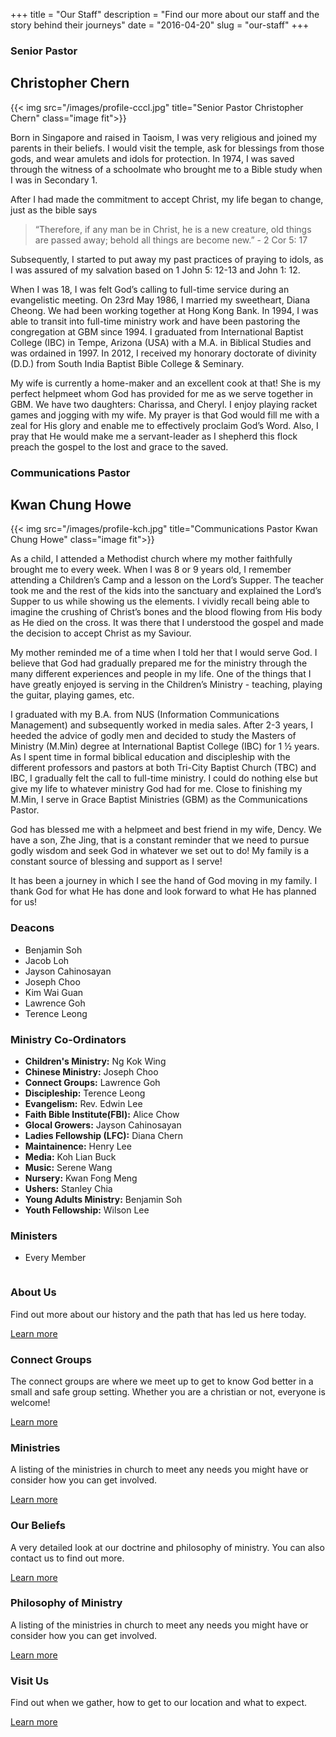 +++
title = "Our Staff"
description = "Find our more about our staff and the story behind their journeys"
date = "2016-04-20"
slug = "our-staff"
+++

### Senior Pastor
## Christopher Chern

{{< img src="/images/profile-cccl.jpg" title="Senior Pastor Christopher Chern" class="image fit">}}

Born in Singapore and raised in Taoism, I was very religious and joined my parents in their beliefs. I would visit the temple, ask for blessings from those gods, and wear amulets and idols for protection. In 1974, I was saved through the witness of a schoolmate who brought me to a Bible study when I was in Secondary 1.

After I had made the commitment to accept Christ, my life began to change, just as the bible says

> “Therefore, if any man be in Christ, he is a new creature, old things are passed away; behold all things are become new.” - 2 Cor 5: 17

Subsequently, I started to put away my past practices of praying to idols, as I was assured of my salvation based on 1 John 5: 12-13 and John 1: 12.

When I was 18, I was felt God’s calling to full-time service during an evangelistic meeting. On 23rd May 1986, I married my sweetheart, Diana Cheong. We had been working together at Hong Kong Bank. In 1994, I was able to transit into full-time ministry work and have been pastoring the congregation at GBM since 1994. I graduated from International Baptist College (IBC) in Tempe, Arizona (USA) with a M.A. in Biblical Studies and was ordained in 1997. In 2012, I received my honorary doctorate of divinity (D.D.) from South India Baptist Bible College & Seminary.

My wife is currently a home-maker and an excellent cook at that! She is my perfect helpmeet whom God has provided for me as we serve together in GBM. We have two daughters: Charissa, and Cheryl. I enjoy playing racket games and jogging with my wife. My prayer is that God would fill me with a zeal for His glory and enable me to effectively proclaim God’s Word. Also, I pray that He would make me a servant-leader as I shepherd this flock preach the gospel to the lost and grace to the saved.

### Communications Pastor
## Kwan Chung Howe

{{< img src="/images/profile-kch.jpg" title="Communications Pastor Kwan Chung Howe"  class="image fit">}}

As a child, I attended a Methodist church where my mother faithfully brought me to every week. When I was 8 or 9 years old, I remember attending a Children’s Camp and a lesson on the Lord’s Supper. The teacher took me and the rest of the kids into the sanctuary and explained the Lord’s Supper to us while showing us the elements. I vividly recall being able to imagine the crushing of Christ’s bones and the blood flowing from His body as He died on the cross. It was there that I understood the gospel and made the decision to accept Christ as my Saviour.

My mother reminded me of a time when I told her that I would serve God. I believe that God had gradually prepared me for the ministry through the many different experiences and people in my life. One of the things that I have greatly enjoyed is serving in the Children’s Ministry - teaching, playing the guitar, playing games, etc.

I graduated with my B.A. from NUS (Information Communications Management) and subsequently worked in media sales. After 2-3 years, I heeded the advice of godly men and decided to study the Masters of Ministry (M.Min) degree at International Baptist College (IBC) for 1 ½ years. As I spent time in formal biblical education and discipleship with the different professors and pastors at both Tri-City Baptist Church (TBC) and IBC, I gradually felt the call to full-time ministry. I could do nothing else but give my life to whatever ministry God had for me. Close to finishing my M.Min, I serve in Grace Baptist Ministries (GBM) as the Communications Pastor.

God has blessed me with a helpmeet and best friend in my wife, Dency. We have a son, Zhe Jing, that is a constant reminder that we need to pursue godly wisdom and seek God in whatever we set out to do! My family is a constant source of blessing and support as I serve!

It has been a journey in which I see the hand of God moving in my family. I thank God for what He has done and look forward to what He has planned for us!

### Deacons

* Benjamin Soh
* Jacob Loh
* Jayson Cahinosayan
* Joseph Choo
* Kim Wai Guan
* Lawrence Goh
* Terence Leong

### Ministry Co-Ordinators

* **Children's Ministry:** Ng Kok Wing
* **Chinese Ministry:** Joseph Choo
* **Connect Groups:** Lawrence Goh
* **Discipleship:** Terence Leong
* **Evangelism:** Rev. Edwin Lee
* **Faith Bible Institute(FBI):** Alice Chow
* **Glocal Growers:** Jayson Cahinosayan
* **Ladies Fellowship (LFC):** Diana Chern
* **Maintainence:** Henry Lee
* **Media:** Koh Lian Buck
* **Music:** Serene Wang
* **Nursery:** Kwan Fong Meng
* **Ushers:** Stanley Chia
* **Young Adults Ministry:** Benjamin Soh
* **Youth Fellowship:** Wilson Lee

### Ministers

* Every Member


<section class="features">
  <article>
    <a href="/about-us/" class="image"><img src="/images/footer-about-us.jpg" alt=""/></a>
    <h3 class="major">About Us</h3>
    <p>Find out more about our history and the path that has led us here today.</p>
    <a href="/about-us/" class="special">Learn more</a>
  </article>
  <article>
    <a href="/connect-groups/" class="image"><img src="/images/footer-connect-groups.jpg" alt=""/></a>
    <h3 class="major">Connect Groups</h3>
    <p>The connect groups are where we meet up to get to know God better in a small and safe group setting. Whether you are a christian or not, everyone is welcome!</p>
    <a href="/connect-groups/" class="special">Learn more</a>
  </article>
  <article>
    <a href="/ministries/" class="image"><img src="/images/footer-ministries.jpg" alt=""/></a>
    <h3 class="major">Ministries</h3>
    <p>A listing of the ministries in church to meet any needs you might have or consider how you can get involved.</p>
    <a href="/ministries/" class="special">Learn more</a>
  </article>
  <article>
    <a href="/our-beliefs/" class="image"><img src="/images/footer-our-beliefs.jpg" alt=""/></a>
    <h3 class="major">Our Beliefs</h3>
    <p>A very detailed look at our doctrine and philosophy of ministry. You can also contact us to find out more.</p>
    <a href="/our-beliefs/" class="special">Learn more</a>
  </article>
  <article>
    <a href="/philosophy-of-ministry/" class="image"><img src="/images/footer-philosophy-of-ministry.jpg" alt=""/></a>
    <h3 class="major">Philosophy of Ministry</h3>
    <p>A listing of the ministries in church to meet any needs you might have or consider how you can get involved.</p>
    <a href="/philosophy-of-ministry/" class="special">Learn more</a>
  </article>
  <article>
    <a href="/visit-us/" class="image"><img src="/images/footer-visit-us.jpg" alt=""/></a>
    <h3 class="major">Visit Us</h3>
    <p>Find out when we gather, how to get to our location and what to expect.</p>
    <a href="/visit-us/" class="special">Learn more</a>
  </article>
</section>
